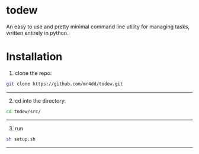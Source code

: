 # todew
An easy to use and pretty minimal command line utility for managing tasks, written entirely in python.

#   Installation

1. clone the repo:
```sh
git clone https://github.com/mr4dd/todew.git
```
-------------
2. cd into the directory:
```sh 
cd todew/src/
```
-------------
3. run 
```sh 
sh setup.sh
```
-------------

